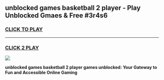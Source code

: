 
## unblocked games basketball 2 player - Play Unblocked Gmaes & Free #3r4s6
<h3>
<a href="https://news.freeplayer.one?title=unblocked_games_basketball_2_player&ref=03M">CLICK TO PLAY</a></h3>
<hr>

<h3>
<a href="https://news.freeplayer.one?title=unblocked_games_basketball_2_player&ref=03M">CLICK 2 PLAY</a>
  
</h3>

<a href="https://news.freeplayer.one?title=unblocked_games_basketball_2_player&ref=03M"><img src="https://clearcache.store/games.png"></a>


**unblocked games basketball 2 player games unblocked: Your Gateway to Fun and Accessible Online Gaming**

